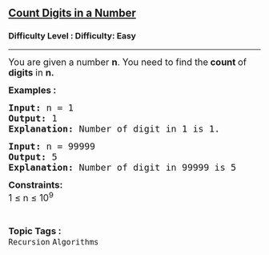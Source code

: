 <h2><a href="https://www.geeksforgeeks.org/problems/count-total-digits-in-a-number/1?page=2&category=Recursion&sortBy=submissions">Count Digits in a Number</a></h2><h3>Difficulty Level : Difficulty: Easy</h3><hr><div class="problems_problem_content__Xm_eO"><p><span style="font-size: 18px;">You are given a number <strong>n</strong>. You need to find the<strong> count </strong>of <strong>digits</strong> in <strong>n.</strong></span></p>
<p><span style="font-size: 18px;"><strong>Examples :</strong></span></p>
<pre><span style="font-size: 18px;"><strong>Input: </strong></span><span style="font-size: 18px;">n = 1
<strong>Output: </strong>1</span><span style="font-size: 18px;"><strong>
Explanation: </strong>Number of digit in 1 is 1.</span></pre>
<pre><span style="font-size: 18px;"><strong>Input: </strong></span><span style="font-size: 18px;">n = 99999
<strong>Output: </strong>5
<strong>Explanation: </strong>Number of digit in 99999 is 5</span></pre>
<p><strong><span style="font-size: 18px;">Constraints: </span></strong><br><span style="font-size: 18px;">1 ≤ n ≤ 10<sup>9</sup></span></p></div><br><p><span style=font-size:18px><strong>Topic Tags : </strong><br><code>Recursion</code>&nbsp;<code>Algorithms</code>&nbsp;